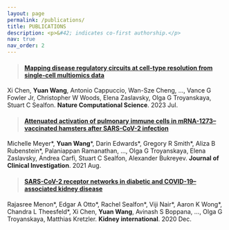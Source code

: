 ```yaml
---
layout: page
permalink: /publications/
title: PUBLICATIONS
description: <p>&#42; indicates co-first authorship.</p>
nav: true
nav_order: 2
---
```



> #### <a href="https://doi.org/10.1038/s43588-023-00476-5">Mapping disease regulatory circuits at cell-type resolution from single-cell multiomics data</a>
Xi Chen, **Yuan Wang**, Antonio Cappuccio, Wan-Sze Cheng, ..., Vance G Fowler Jr, Christopher W Woods, Elena Zaslavsky, Olga G Troyanskaya, Stuart C Sealfon.
**Nature Computational Science**. 2023 Jul. 

> #### <a href="https://doi.org/10.1172/JCI148036">Attenuated activation of pulmonary immune cells in mRNA-1273–vaccinated hamsters after SARS-CoV-2 infection</a>
Michelle Meyer&#42;, **Yuan Wang**&#42;, Darin Edwards&#42;, Gregory R Smith&#42;, Aliza B Rubenstein&#42;, Palaniappan Ramanathan, ..., Olga G Troyanskaya, Elena Zaslavsky, Andrea Carfi, Stuart C Sealfon, Alexander Bukreyev. **Journal of Clinical Investigation**. 2021 Aug.

> #### <a href="https://doi.org/10.1016/j.kint.2020.09.015">SARS-CoV-2 receptor networks in diabetic and COVID-19–associated kidney disease</a>
Rajasree Menon&#42;, Edgar A Otto&#42;, Rachel Sealfon&#42;, Viji Nair&#42;, Aaron K Wong&#42;, Chandra L Theesfeld&#42;, Xi Chen, **Yuan Wang**, Avinash S Boppana, ..., Olga G Troyanskaya, Matthias Kretzler. **Kidney international**. 2020 Dec.
